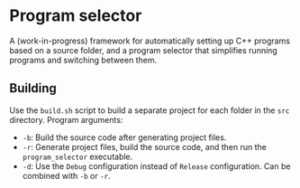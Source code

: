 # Program selector

A (work-in-progress) framework for automatically setting up C++ programs based on a source folder, and a program selector that simplifies running programs and switching between them.

## Building

Use the `build.sh` script to build a separate project for each folder in the `src` directory. Program arguments:

- `-b`: Build the source code after generating project files.
- `-r`: Generate project files, build the source code, and then run the `program_selector` executable.
- `-d`: Use the `Debug` configuration instead of `Release` configuration. Can be combined with `-b` or `-r`.

